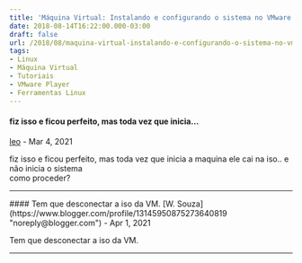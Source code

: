 ```yaml
---
title: 'Máquina Virtual: Instalando e configurando o sistema no VMware'
date: 2018-08-14T16:22:00.000-03:00
draft: false
url: /2018/08/maquina-virtual-instalando-e-configurando-o-sistema-no-vmware.html
tags: 
- Linux
- Máquina Virtual
- Tutoriais
- VMware Player
- Ferramentas Linux
---
```


#### fiz isso e ficou perfeito, mas toda vez que inicia...
[leo](https://www.blogger.com/profile/03688665854670125179 "noreply@blogger.com") - <time datetime="2021-03-25T15:09:47.963-03:00">Mar 4, 2021</time>

fiz isso e ficou perfeito, mas toda vez que inicia a maquina ele cai na iso.. e não inicia o sistema  
como proceder?
<hr />
#### Tem que desconectar a iso da VM.
[W. Souza](https://www.blogger.com/profile/13145950875273640819 "noreply@blogger.com") - <time datetime="2021-04-05T21:57:30.186-03:00">Apr 1, 2021</time>

Tem que desconectar a iso da VM.
<hr />
